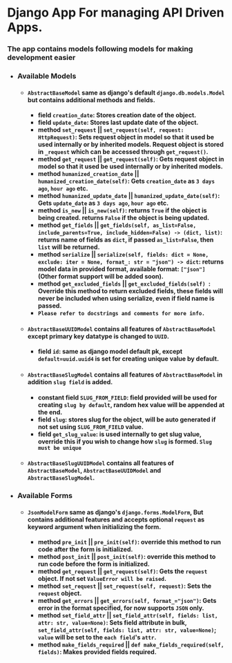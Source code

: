# Django App For managing API Driven Apps.

### The app contains models following models for making development easier

* ### Available Models
    * #### `AbstractBaseModel` same as django's default `django.db.models.Model` but contains additional methods and fields.
        * **field `creation_date`: Stores creation date of the object.**
        * **field `update_date`: Stores last update date of the object.**
        * **method `set_request` || `set_request(self, request: HttpRequest)`: Sets request object in model so that it used be used internally or by inherited models. Request object is stored in `_request` which can be accessed through `get_request()`.**
        * **method `get_request` || `get_request(self)`: Gets request object in model so that it used be used internally or by inherited models.**
        * **method `humanized_creation_date` || `humanized_creation_date(self)`: Gets `creation_date` as `3 days ago`, `hour ago` etc.**
        * **method `humanized_update_date` || `humanized_update_date(self)`: Gets `update_date` as `3 days ago`, `hour ago` etc.**
        * **method `is_new` || `is_new(self)`: returns `True` if the object is being created. returns `False` if the object is being updated.** 
        * **method `get_fields` || `get_fields(self, as_list=False, include_parents=True, include_hidden=False) -> (dict, list)`: returns name of fields as `dict`, if passed `as_list=False`, then `list` will be returned.**
        * **method `serialize` || `serialize(self, fields: dict = None, exclude: iter = None, format_: str = "json") -> dict`: returns model data in provided format, available format: `["json"]` (Other format support will be added soon).**    
        * **method `get_excluded_fields` || `get_excluded_fields(self) `: Override this method to return excluded fields, these fields will never be included when using serialize, even if field name is passed.**
        * **`Please refer to docstrings and comments for more info.`**
    
    * #### `AbstractBaseUUIDModel` contains all features of `AbstractBaseModel` except primary key datatype is changed to `UUID`.
        * **field `id`: same as django model default pk, except `default=uuid.uuid4` is set for creating unique value by default.**
    
    * #### `AbstractBaseSlugModel` contains all features of `AbstractBaseModel` in addition `slug field` is added.
        * **constant field `SLUG_FROM_FIELD`: field provided will be used for creating `slug by default`, random hex value will be appended at the end.**
        * **field `slug`: stores slug for the object, will be auto generated if not set using `SLUG_FROM_FIELD` value.**
        * **field `get_slug_value`: is used internally to get slug value, override this if you wish to change how `slug` is formed. `Slug must be unique`**
    
    * #### `AbstractBaseSlugUUIDModel` contains all features of `AbstractBaseModel`, `AbstractBaseUUIDModel` and `AbstractBaseSlugModel`.

* ### Available Forms
    * #### `JsonModelForm` same as django's `django.forms.ModelForm`, But contains additional features and accepts optional `request` as keyword argument when initializing the form.
        * **method `pre_init` || `pre_init(self)`: override this method to run code after the form is initialized.**
        * **method `post_init` || `post_init(self)`: override this method to run code before the form is initialized.**
        * **method `get_request` || `get_request(self)`: Gets the `request` object. If not set `ValueError will be raised`.**
        * **method `set_request` || `set_request(self, request)`: Sets the `request` object.**
        * **method `get_errors` || `get_errors(self, format_="json")`: Gets error in the format specified, for now supports `JSON` only.**
        * **method `set_field_attr` || `set_field_attr(self, fields: list, attr: str, value=None)`: Sets field attribute in bulk, `set_field_attr(self, fields: list, attr: str, value=None)`; `value` will be set to the `each field`'s `attr`.**
        * **method `make_fields_required` || `def make_fields_required(self, fields)`: Makes provided fields required.**
